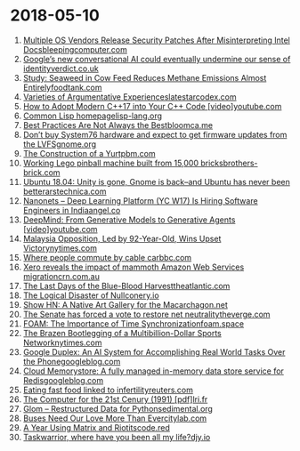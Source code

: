 # 2018-05-10
1. [Multiple OS Vendors Release Security Patches After Misinterpreting Intel Docsbleepingcomputer.com](https://www.bleepingcomputer.com/news/security/multiple-os-vendors-release-security-patches-after-misinterpreting-intel-docs/)
2. [Google’s new conversational AI could eventually undermine our sense of identityverdict.co.uk](https://www.verdict.co.uk/could-googles-new-conversational-ai-eventually-undermine-our-sense-of-identity/)
3. [Study: Seaweed in Cow Feed Reduces Methane Emissions Almost Entirelyfoodtank.com](https://foodtank.com/news/2017/06/seaweed-reduce-cow-methane-emission/)
4. [Varieties of Argumentative Experienceslatestarcodex.com](http://slatestarcodex.com/2018/05/08/varieties-of-argumentative-experience/)
5. [How to Adopt Modern C++17 into Your C++ Code [video]youtube.com](https://www.youtube.com/watch?v=UsrHQAzSXkA)
6. [Common Lisp homepagelisp-lang.org](http://lisp-lang.org)
7. [Best Practices Are Not Always the Bestbloomca.me](https://blog.bloomca.me/2018/05/10/on-best-practices.html)
8. [Don’t buy System76 hardware and expect to get firmware updates from the LVFSgnome.org](https://blogs.gnome.org/hughsie/2018/05/09/system76-and-the-lvfs/)
9. [The Construction of a Yurtpbm.com](http://www.pbm.com/~lindahl/articles/yurt/)
10. [Working Lego pinball machine built from 15,000 bricksbrothers-brick.com](https://www.brothers-brick.com/2018/05/09/working-lego-pinball-machine-built-from-15000-bricks-features-benny-in-all-his-classic-space-glory-exclusive-feature/)
11. [Ubuntu 18.04: Unity is gone, Gnome is back–and Ubuntu has never been betterarstechnica.com](https://arstechnica.com/information-technology/2018/05/ubuntu-18-04-the-return-of-a-familiar-interface-marks-the-best-ubuntu-in-years/)
12. [Nanonets – Deep Learning  Platform (YC W17) Is Hiring Software Engineers in Indiaangel.co](https://angel.co/nanonets/jobs)
13. [DeepMind: From Generative Models to Generative Agents [video]youtube.com](https://www.youtube.com/watch?v=N5oZIO8pE40)
14. [Malaysia Opposition, Led by 92-Year-Old, Wins Upset Victorynytimes.com](https://www.nytimes.com/2018/05/09/world/asia/malaysia-election-najib-mahathir.html)
15. [Where people commute by cable carbbc.com](http://www.bbc.com/travel/story/20180509-switzerlands-valley-of-the-cable-cars)
16. [Xero reveals the impact of mammoth Amazon Web Services migrationcrn.com.au](https://www.crn.com.au/news/xero-reveals-the-impact-of-mammoth-amazon-web-services-migration-490674)
17. [The Last Days of the Blue-Blood Harvesttheatlantic.com](https://www.theatlantic.com/science/archive/2018/05/blood-in-the-water/559229/?single_page=true)
18. [The Logical Disaster of Nullconery.io](https://rob.conery.io/2018/05/01/the-logical-disaster-of-null/)
19. [Show HN: A Native Art Gallery for the Macarchagon.net](http://archagon.net/blog/2018/05/02/a-native-art-gallery-for-your-mac/)
20. [The Senate has forced a vote to restore net neutralitytheverge.com](https://www.theverge.com/2018/5/9/17333108/net-neutrality-congressional-review-act-cra-resolution-vote-senate)
21. [FOAM: The Importance of Time Synchronizationfoam.space](https://blog.foam.space/foam-the-importance-of-time-synchronization-3934755ccc4e)
22. [The Brazen Bootlegging of a Multibillion-Dollar Sports Networknytimes.com](https://www.nytimes.com/2018/05/09/sports/bein-sports-qatar-beoutq.html)
23. [Google Duplex: An AI System for Accomplishing Real World Tasks Over the Phonegoogleblog.com](https://ai.googleblog.com/2018/05/duplex-ai-system-for-natural-conversation.html)
24. [Cloud Memorystore: A fully managed in-memory data store service for Redisgoogleblog.com](https://cloudplatform.googleblog.com/2018/05/Introducing-Cloud-Memorystore-A-fully-managed-in-memory-data-store-service-for-Redis.html)
25. [Eating fast food linked to infertilityreuters.com](https://www.reuters.com/article/us-health-fertility-fast-food/eating-fast-food-linked-to-infertility-idUSKBN1IA33B)
26. [The Computer for the 21st Cenury (1991) [pdf]lri.fr](https://www.lri.fr/~mbl/Stanford/CS477/papers/Weiser-SciAm.pdf)
27. [Glom – Restructured Data for Pythonsedimental.org](https://sedimental.org/glom_restructured_data.html)
28. [Buses Need Our Love More Than Evercitylab.com](https://www.citylab.com/transportation/2018/05/love-the-bus-save-your-city/559262/)
29. [A Year Using Matrix and Riotitscode.red](https://itscode.red/posts/1-year-using-matrix/)
30. [Taskwarrior, where have you been all my life?djy.io](https://blog.djy.io/taskwarrior-where-have-you-been-all-my-life/)